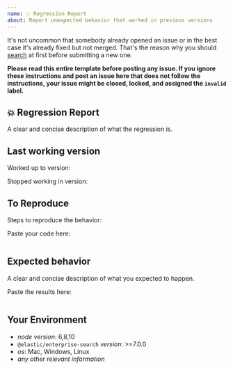 ```yaml
---
name: 💥 Regression Report
about: Report unexpected behavior that worked in previous versions
---
```


It's not uncommon that somebody already opened an issue or in the best case it's already fixed but not merged. That's the reason why you should [search](https://github.com/elastic/enterprise-search-js/issues) at first before submitting a new one.

**Please read this entire template before posting any issue. If you ignore these instructions
and post an issue here that does not follow the instructions, your issue might be closed,
locked, and assigned the `invalid` label.**

## 💥 Regression Report

A clear and concise description of what the regression is.

## Last working version

Worked up to version:

Stopped working in version:

## To Reproduce

Steps to reproduce the behavior:

Paste your code here:

```js

```

## Expected behavior

A clear and concise description of what you expected to happen.

Paste the results here:

```js

```

## Your Environment

- *node version*: 6,8,10
- `@elastic/enterprise-search` *version*: >=7.0.0
- *os*: Mac, Windows, Linux
- *any other relevant information*
